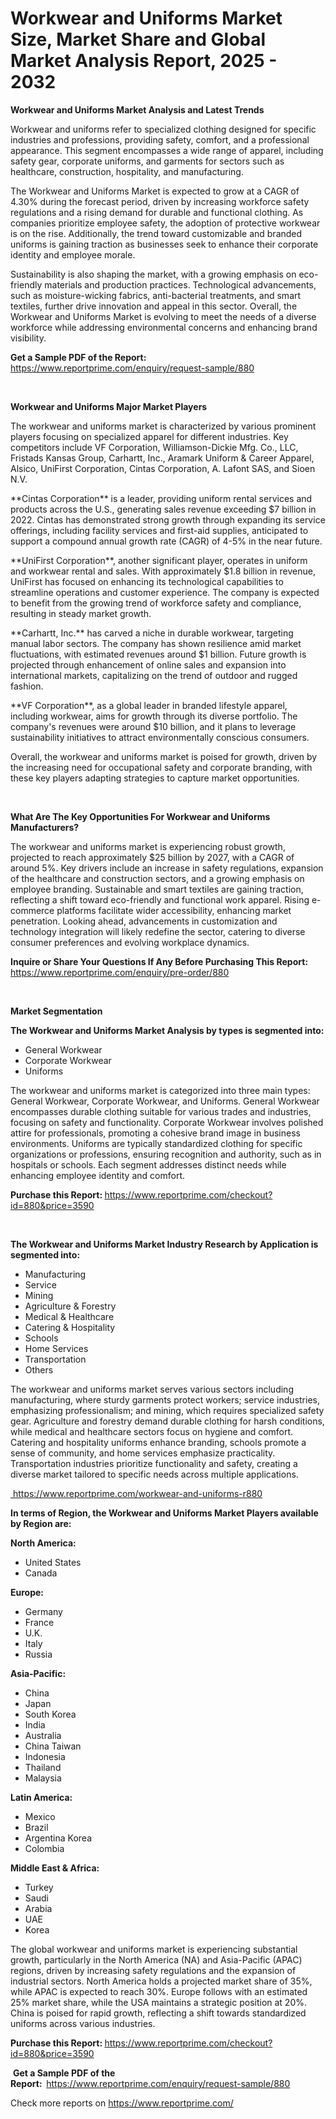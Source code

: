 <p><h1>Workwear and Uniforms Market Size, Market Share and Global Market Analysis Report, 2025 - 2032</h1></p><p><strong>Workwear and Uniforms Market Analysis and Latest Trends</strong></p>
<p><p>Workwear and uniforms refer to specialized clothing designed for specific industries and professions, providing safety, comfort, and a professional appearance. This segment encompasses a wide range of apparel, including safety gear, corporate uniforms, and garments for sectors such as healthcare, construction, hospitality, and manufacturing.</p><p>The Workwear and Uniforms Market is expected to grow at a CAGR of 4.30% during the forecast period, driven by increasing workforce safety regulations and a rising demand for durable and functional clothing. As companies prioritize employee safety, the adoption of protective workwear is on the rise. Additionally, the trend toward customizable and branded uniforms is gaining traction as businesses seek to enhance their corporate identity and employee morale.</p><p>Sustainability is also shaping the market, with a growing emphasis on eco-friendly materials and production practices. Technological advancements, such as moisture-wicking fabrics, anti-bacterial treatments, and smart textiles, further drive innovation and appeal in this sector. Overall, the Workwear and Uniforms Market is evolving to meet the needs of a diverse workforce while addressing environmental concerns and enhancing brand visibility.</p></p>
<p><strong>Get a Sample PDF of the Report:&nbsp;</strong> <a href="https://www.reportprime.com/enquiry/request-sample/880?utm_campaign=2885&utm_medium=2&utm_source=Github&utm_content=ia&utm_term=18032025&utm_id=workwear-and-uniforms">https://www.reportprime.com/enquiry/request-sample/880</a></p>
<p>&nbsp;</p>
<p><strong>Workwear and Uniforms Major Market Players</strong></p>
<p><p>The workwear and uniforms market is characterized by various prominent players focusing on specialized apparel for different industries. Key competitors include VF Corporation, Williamson-Dickie Mfg. Co., LLC, Fristads Kansas Group, Carhartt, Inc., Aramark Uniform & Career Apparel, Alsico, UniFirst Corporation, Cintas Corporation, A. Lafont SAS, and Sioen N.V.</p><p>**Cintas Corporation** is a leader, providing uniform rental services and products across the U.S., generating sales revenue exceeding $7 billion in 2022. Cintas has demonstrated strong growth through expanding its service offerings, including facility services and first-aid supplies, anticipated to support a compound annual growth rate (CAGR) of 4-5% in the near future.</p><p>**UniFirst Corporation**, another significant player, operates in uniform and workwear rental and sales. With approximately $1.8 billion in revenue, UniFirst has focused on enhancing its technological capabilities to streamline operations and customer experience. The company is expected to benefit from the growing trend of workforce safety and compliance, resulting in steady market growth.</p><p>**Carhartt, Inc.** has carved a niche in durable workwear, targeting manual labor sectors. The company has shown resilience amid market fluctuations, with estimated revenues around $1 billion. Future growth is projected through enhancement of online sales and expansion into international markets, capitalizing on the trend of outdoor and rugged fashion.</p><p>**VF Corporation**, as a global leader in branded lifestyle apparel, including workwear, aims for growth through its diverse portfolio. The company's revenues were around $10 billion, and it plans to leverage sustainability initiatives to attract environmentally conscious consumers.</p><p>Overall, the workwear and uniforms market is poised for growth, driven by the increasing need for occupational safety and corporate branding, with these key players adapting strategies to capture market opportunities.</p></p>
<p>&nbsp;</p>
<p><strong>What Are The Key Opportunities For Workwear and Uniforms Manufacturers?</strong></p>
<p><p>The workwear and uniforms market is experiencing robust growth, projected to reach approximately $25 billion by 2027, with a CAGR of around 5%. Key drivers include an increase in safety regulations, expansion of the healthcare and construction sectors, and a growing emphasis on employee branding. Sustainable and smart textiles are gaining traction, reflecting a shift toward eco-friendly and functional work apparel. Rising e-commerce platforms facilitate wider accessibility, enhancing market penetration. Looking ahead, advancements in customization and technology integration will likely redefine the sector, catering to diverse consumer preferences and evolving workplace dynamics.</p></p>
<p><strong>Inquire or Share Your Questions If Any Before Purchasing This Report:</strong> <a href="https://www.reportprime.com/enquiry/pre-order/880?utm_campaign=2885&utm_medium=2&utm_source=Github&utm_content=ia&utm_term=18032025&utm_id=workwear-and-uniforms">https://www.reportprime.com/enquiry/pre-order/880</a></p>
<p>&nbsp;</p>
<p><strong>Market Segmentation</strong></p>
<p><strong>The Workwear and Uniforms Market Analysis by types is segmented into:</strong></p>
<p><ul><li>General Workwear</li><li>Corporate Workwear</li><li>Uniforms</li></ul></p>
<p><p>The workwear and uniforms market is categorized into three main types: General Workwear, Corporate Workwear, and Uniforms. General Workwear encompasses durable clothing suitable for various trades and industries, focusing on safety and functionality. Corporate Workwear involves polished attire for professionals, promoting a cohesive brand image in business environments. Uniforms are typically standardized clothing for specific organizations or professions, ensuring recognition and authority, such as in hospitals or schools. Each segment addresses distinct needs while enhancing employee identity and comfort.</p></p>
<p><strong>Purchase this Report:&nbsp;</strong><a href="https://www.reportprime.com/checkout?id=880&price=3590&utm_campaign=2885&utm_medium=2&utm_source=Github&utm_content=ia&utm_term=18032025&utm_id=workwear-and-uniforms">https://www.reportprime.com/checkout?id=880&price=3590</a></p>
<p>&nbsp;</p>
<p><strong>The Workwear and Uniforms Market Industry Research by Application is segmented into:</strong></p>
<p><ul><li>Manufacturing</li><li>Service</li><li>Mining</li><li>Agriculture & Forestry</li><li>Medical & Healthcare</li><li>Catering & Hospitality</li><li>Schools</li><li>Home Services</li><li>Transportation</li><li>Others</li></ul></p>
<p><p>The workwear and uniforms market serves various sectors including manufacturing, where sturdy garments protect workers; service industries, emphasizing professionalism; and mining, which requires specialized safety gear. Agriculture and forestry demand durable clothing for harsh conditions, while medical and healthcare sectors focus on hygiene and comfort. Catering and hospitality uniforms enhance branding, schools promote a sense of community, and home services emphasize practicality. Transportation industries prioritize functionality and safety, creating a diverse market tailored to specific needs across multiple applications.</p></p>
<p><a href="https://www.reportprime.com/workwear-and-uniforms-r880?utm_campaign=2885&utm_medium=2&utm_source=Github&utm_content=ia&utm_term=18032025&utm_id=workwear-and-uniforms">&nbsp;https://www.reportprime.com/workwear-and-uniforms-r880</a></p>
<p><strong>In terms of Region, the Workwear and Uniforms Market Players available by Region are:</strong></p>
<p>
    <p> <strong> North America: </strong>
        <ul>
            <li>United States</li>
            <li>Canada</li>
        </ul>
        </p> 
    <p> <strong> Europe: </strong>
        <ul>
            <li>Germany</li>
            <li>France</li>
            <li>U.K.</li>
            <li>Italy</li>
            <li>Russia</li>
        </ul>
        </p> 
    <p> <strong> Asia-Pacific: </strong>
        <ul>
            <li>China</li>
            <li>Japan</li>
            <li>South Korea</li>
            <li>India</li>
            <li>Australia</li>
            <li>China Taiwan</li>
            <li>Indonesia</li>
            <li>Thailand</li>
            <li>Malaysia</li>
        </ul>
        </p> 
    <p> <strong> Latin America: </strong>
        <ul>
            <li>Mexico</li>
            <li>Brazil</li>
            <li>Argentina Korea</li>
            <li>Colombia</li>
        </ul>
        </p> 
    <p> <strong> Middle East & Africa: </strong>
        <ul>
            <li>Turkey</li>
            <li>Saudi</li>
            <li>Arabia</li>
            <li>UAE</li>
            <li>Korea</li>
        </ul>
    </p>
    </p>
<p><p>The global workwear and uniforms market is experiencing substantial growth, particularly in the North America (NA) and Asia-Pacific (APAC) regions, driven by increasing safety regulations and the expansion of industrial sectors. North America holds a projected market share of 35%, while APAC is expected to reach 30%. Europe follows with an estimated 25% market share, while the USA maintains a strategic position at 20%. China is poised for rapid growth, reflecting a shift towards standardized uniforms across various industries.</p></p>
<p><strong>Purchase this Report: </strong><a href="https://www.reportprime.com/checkout?id=880&price=3590&utm_campaign=2885&utm_medium=2&utm_source=Github&utm_content=ia&utm_term=18032025&utm_id=workwear-and-uniforms">https://www.reportprime.com/checkout?id=880&price=3590</a></p>
<p>&nbsp;<strong>Get a Sample PDF of the Report:&nbsp;&nbsp;</strong><a href="https://www.reportprime.com/enquiry/request-sample/880?utm_campaign=2885&utm_medium=2&utm_source=Github&utm_content=ia&utm_term=18032025&utm_id=workwear-and-uniforms">https://www.reportprime.com/enquiry/request-sample/880</a></p>
<p><strong></strong></p>
<p>Check more reports on <a href="https://www.reportprime.com/?utm_campaign=2885&utm_medium=2&utm_source=Github&utm_content=ia&utm_term=18032025&utm_id=workwear-and-uniforms">https://www.reportprime.com/</a></p>